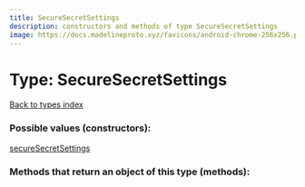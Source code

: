 ```yaml
---
title: SecureSecretSettings
description: constructors and methods of type SecureSecretSettings
image: https://docs.madelineproto.xyz/favicons/android-chrome-256x256.png
---
```

# Type: SecureSecretSettings  
[Back to types index](index.md)



### Possible values (constructors):

[secureSecretSettings](../constructors/secureSecretSettings.md)  



### Methods that return an object of this type (methods):



